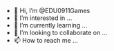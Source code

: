 - 👋 Hi, I’m @EDU0911Games
- 👀 I’m interested in ...
- 🌱 I’m currently learning ...
- 💞️ I’m looking to collaborate on ...
- 📫 How to reach me ...

<!---
EDU0911Games/EDU0911Games is a ✨ special ✨ repository because its `README.md` (this file) appears on your GitHub profile.
You can click the Preview link to take a look at your changes.
--->
